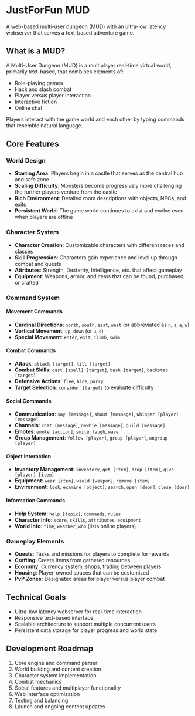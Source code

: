 # JustForFun MUD

A web-based multi-user dungeon (MUD) with an ultra-low latency webserver that serves a text-based adventure game.

## What is a MUD?

A Multi-User Dungeon (MUD) is a multiplayer real-time virtual world, primarily text-based, that combines elements of:
- Role-playing games
- Hack and slash combat
- Player versus player interaction
- Interactive fiction
- Online chat

Players interact with the game world and each other by typing commands that resemble natural language.

## Core Features

### World Design
- **Starting Area**: Players begin in a castle that serves as the central hub and safe zone
- **Scaling Difficulty**: Monsters become progressively more challenging the further players venture from the castle
- **Rich Environment**: Detailed room descriptions with objects, NPCs, and exits
- **Persistent World**: The game world continues to exist and evolve even when players are offline

### Character System
- **Character Creation**: Customizable characters with different races and classes
- **Skill Progression**: Characters gain experience and level up through combat and quests
- **Attributes**: Strength, Dexterity, Intelligence, etc. that affect gameplay
- **Equipment**: Weapons, armor, and items that can be found, purchased, or crafted

### Command System

#### Movement Commands
- **Cardinal Directions**: `north`, `south`, `east`, `west` (or abbreviated as `n`, `s`, `e`, `w`)
- **Vertical Movement**: `up`, `down` (or `u`, `d`)
- **Special Movement**: `enter`, `exit`, `climb`, `swim`

#### Combat Commands
- **Attack**: `attack [target]`, `kill [target]`
- **Combat Skills**: `cast [spell] [target]`, `bash [target]`, `backstab [target]`
- **Defensive Actions**: `flee`, `hide`, `parry`
- **Target Selection**: `consider [target]` to evaluate difficulty

#### Social Commands
- **Communication**: `say [message]`, `shout [message]`, `whisper [player] [message]`
- **Channels**: `chat [message]`, `newbie [message]`, `guild [message]`
- **Emotes**: `emote [action]`, `smile`, `laugh`, `wave`
- **Group Management**: `follow [player]`, `group [player]`, `ungroup [player]`

#### Object Interaction
- **Inventory Management**: `inventory`, `get [item]`, `drop [item]`, `give [player] [item]`
- **Equipment**: `wear [item]`, `wield [weapon]`, `remove [item]`
- **Environment**: `look`, `examine [object]`, `search`, `open [door]`, `close [door]`

#### Information Commands
- **Help System**: `help [topic]`, `commands`, `rules`
- **Character Info**: `score`, `skills`, `attributes`, `equipment`
- **World Info**: `time`, `weather`, `who` (lists online players)

### Gameplay Elements
- **Quests**: Tasks and missions for players to complete for rewards
- **Crafting**: Create items from gathered resources
- **Economy**: Currency system, shops, trading between players
- **Housing**: Player-owned spaces that can be customized
- **PvP Zones**: Designated areas for player versus player combat

## Technical Goals
- Ultra-low latency webserver for real-time interaction
- Responsive text-based interface
- Scalable architecture to support multiple concurrent users
- Persistent data storage for player progress and world state

## Development Roadmap
1. Core engine and command parser
2. World building and content creation
3. Character system implementation
4. Combat mechanics
5. Social features and multiplayer functionality
6. Web interface optimization
7. Testing and balancing
8. Launch and ongoing content updates
